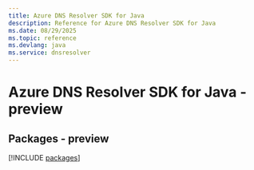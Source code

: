 ```yaml
---
title: Azure DNS Resolver SDK for Java
description: Reference for Azure DNS Resolver SDK for Java
ms.date: 08/29/2025
ms.topic: reference
ms.devlang: java
ms.service: dnsresolver
---
```

# Azure DNS Resolver SDK for Java - preview
## Packages - preview
[!INCLUDE [packages](dns-resolver-index.md)]